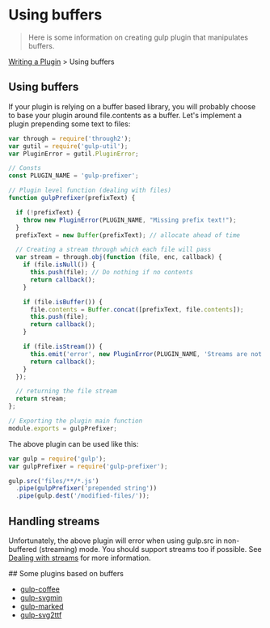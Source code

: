 # Using buffers

> Here is some information on creating gulp plugin that manipulates buffers.

[Writing a Plugin](README.md) > Using buffers

## Using buffers
If your plugin is relying on a buffer based library, you will probably choose to base your plugin around file.contents as a buffer. Let's implement a plugin prepending some text to files:

```js
var through = require('through2');
var gutil = require('gulp-util');
var PluginError = gutil.PluginError;

// Consts
const PLUGIN_NAME = 'gulp-prefixer';

// Plugin level function (dealing with files)
function gulpPrefixer(prefixText) {

  if (!prefixText) {
    throw new PluginError(PLUGIN_NAME, "Missing prefix text!");
  }
  prefixText = new Buffer(prefixText); // allocate ahead of time

  // Creating a stream through which each file will pass
  var stream = through.obj(function (file, enc, callback) {
    if (file.isNull()) {
      this.push(file); // Do nothing if no contents
      return callback();
    }

    if (file.isBuffer()) {
      file.contents = Buffer.concat([prefixText, file.contents]);
      this.push(file);
      return callback();
    }

    if (file.isStream()) {
      this.emit('error', new PluginError(PLUGIN_NAME, 'Streams are not supported!'));
      return callback();
    }
  });

  // returning the file stream
  return stream;
};

// Exporting the plugin main function
module.exports = gulpPrefixer;
```
The above plugin can be used like this:

```js
var gulp = require('gulp');
var gulpPrefixer = require('gulp-prefixer');

gulp.src('files/**/*.js')
  .pipe(gulpPrefixer('prepended string'))
  .pipe(gulp.dest('/modified-files/'));
```

## Handling streams

Unfortunately, the above plugin will error when using gulp.src in non-buffered (streaming) mode. You should support streams too if possible. See [Dealing with streams](dealing-with-streams.md) for more information.

## Some plugins based on buffers

* [gulp-coffee](https://github.com/wearefractal/gulp-coffee)
* [gulp-svgmin](https://github.com/ben-eb/gulp-svgmin)
* [gulp-marked](https://github.com/lmtm/gulp-marked)
* [gulp-svg2ttf](https://github.com/nfroidure/gulp-svg2ttf)
